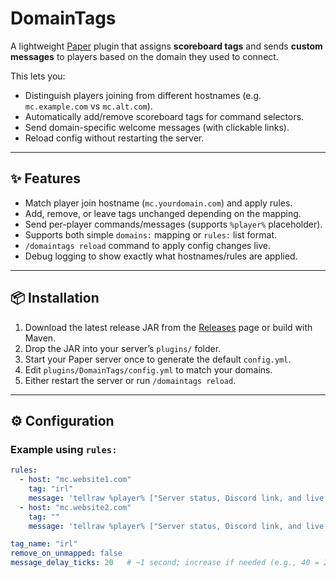 # DomainTags

A lightweight [Paper](https://papermc.io/) plugin that assigns **scoreboard tags** and sends **custom messages** to players based on the domain they used to connect.

This lets you:
- Distinguish players joining from different hostnames (e.g. `mc.example.com` vs `mc.alt.com`).
- Automatically add/remove scoreboard tags for command selectors.
- Send domain-specific welcome messages (with clickable links).
- Reload config without restarting the server.

---

## ✨ Features

- Match player join hostname (`mc.yourdomain.com`) and apply rules.
- Add, remove, or leave tags unchanged depending on the mapping.
- Send per-player commands/messages (supports `%player%` placeholder).
- Supports both simple `domains:` mapping or `rules:` list format.
- `/domaintags reload` command to apply config changes live.
- Debug logging to show exactly what hostnames/rules are applied.

---

## 📦 Installation

1. Download the latest release JAR from the [Releases](../../releases) page or build with Maven.
2. Drop the JAR into your server’s `plugins/` folder.
3. Start your Paper server once to generate the default `config.yml`.
4. Edit `plugins/DomainTags/config.yml` to match your domains.
5. Either restart the server or run `/domaintags reload`.

---

## ⚙️ Configuration

### Example using `rules:`

```yaml
rules:
  - host: "mc.website1.com"
    tag: "irl"
    message: 'tellraw %player% ["Server status, Discord link, and live map view:\n",{"text":"website1.com/mc","clickEvent":{"action":"open_url","value":"https://website1.com/mc"},"color":"#77cc77"}]'
  - host: "mc.website2.com"
    tag: ""
    message: 'tellraw %player% ["Server status, Discord link, and live map view:\n",{"text":"website2.com/mc","clickEvent":{"action":"open_url","value":"https://website2.com/mc"},"color":"#2670B7"}]'

tag_name: "irl"
remove_on_unmapped: false
message_delay_ticks: 20   # ~1 second; increase if needed (e.g., 40 = 2s)